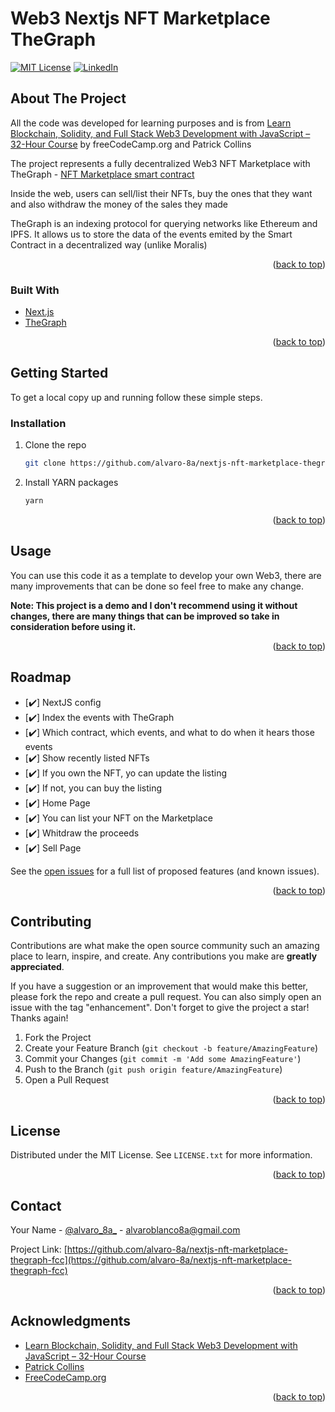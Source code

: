 # Web3 Nextjs NFT Marketplace TheGraph


[![MIT License][license-shield]][license-url]
[![LinkedIn][linkedin-shield]][linkedin-url]


<!-- ABOUT THE PROJECT -->
## About The Project

All the code was developed for learning purposes and is from [Learn Blockchain, Solidity, and Full Stack Web3 Development with JavaScript – 32-Hour Course](https://www.youtube.com/watch?v=gyMwXuJrbJQ&lis) by freeCodeCamp.org and Patrick Collins

The project represents a fully decentralized Web3 NFT Marketplace with TheGraph - [NFT Marketplace smart contract](https://rinkeby.etherscan.io/address/0x3cb4F7C5f7e3355BEe1341251A8D8a2B04fBC7B7#code) 

Inside the web, users can sell/list their NFTs, buy the ones that they want and also withdraw the money of the sales they made

TheGraph is an indexing protocol for querying networks like Ethereum and IPFS. It allows us to store the data of the events emited by the Smart Contract in a decentralized way (unlike Moralis)

<p align="right">(<a href="#top">back to top</a>)</p>


### Built With

* [Next.js](https://nextjs.org/)
* [TheGraph](https://thegraph.com/)

<p align="right">(<a href="#top">back to top</a>)</p>



<!-- GETTING STARTED -->
## Getting Started

To get a local copy up and running follow these simple steps.

### Installation

1. Clone the repo
   ```sh
   git clone https://github.com/alvaro-8a/nextjs-nft-marketplace-thegraph-fcc.git
   ```
2. Install YARN packages
   ```sh
   yarn
   ```

<p align="right">(<a href="#top">back to top</a>)</p>



<!-- USAGE EXAMPLES -->
## Usage

You can use this code it as a template to develop your own Web3, there are many improvements that can be done so feel free to make any change.

**Note: This project is a demo and I don't recommend using it without changes, there are many things that can be improved so take in consideration before using it.**


<p align="right">(<a href="#top">back to top</a>)</p>



<!-- ROADMAP -->
## Roadmap

- [✔️] NextJS config
- [✔️] Index the events with TheGraph
- [✔️] Which contract, which events, and what to do when it hears those events
- [✔️] Show recently listed NFTs 
- [✔️] If you own the NFT, yo can update the listing 
- [✔️] If not, you can buy the listing 
- [✔️] Home Page
- [✔️] You can list your NFT on the Marketplace 
- [✔️] Whitdraw the proceeds 
- [✔️] Sell Page

See the [open issues](https://github.com/alvaro-8a/nextjs-nft-marketplace-thegraph-fcc/issues) for a full list of proposed features (and known issues).

<p align="right">(<a href="#top">back to top</a>)</p>



<!-- CONTRIBUTING -->
## Contributing

Contributions are what make the open source community such an amazing place to learn, inspire, and create. Any contributions you make are **greatly appreciated**.

If you have a suggestion or an improvement that would make this better, please fork the repo and create a pull request. You can also simply open an issue with the tag "enhancement".
Don't forget to give the project a star! Thanks again!

1. Fork the Project
2. Create your Feature Branch (`git checkout -b feature/AmazingFeature`)
3. Commit your Changes (`git commit -m 'Add some AmazingFeature'`)
4. Push to the Branch (`git push origin feature/AmazingFeature`)
5. Open a Pull Request

<p align="right">(<a href="#top">back to top</a>)</p>



<!-- LICENSE -->
## License

Distributed under the MIT License. See `LICENSE.txt` for more information.

<p align="right">(<a href="#top">back to top</a>)</p>



<!-- CONTACT -->
## Contact

Your Name - [@alvaro_8a_](https://twitter.com/alvaro_8a_) - alvaroblanco8a@gmail.com

Project Link: [https://github.com/alvaro-8a/nextjs-nft-marketplace-thegraph-fcc](https://github.com/alvaro-8a/nextjs-nft-marketplace-thegraph-fcc)

<p align="right">(<a href="#top">back to top</a>)</p>



<!-- ACKNOWLEDGMENTS -->
## Acknowledgments

* [Learn Blockchain, Solidity, and Full Stack Web3 Development with JavaScript – 32-Hour Course](https://www.youtube.com/watch?v=gyMwXuJrbJQ&lis)
* [Patrick Collins](https://www.youtube.com/c/PatrickCollins)
* [FreeCodeCamp.org](https://www.youtube.com/c/Freecodecamp)

<p align="right">(<a href="#top">back to top</a>)</p>



<!-- MARKDOWN LINKS & IMAGES -->
<!-- https://www.markdownguide.org/basic-syntax/#reference-style-links -->
[contributors-shield]: https://img.shields.io/github/contributors/alvaro-8a/nextjs-nft-marketplace-thegraph-fcc.svg?style=for-the-badge
[contributors-url]: https://github.com/alvaro-8a/nextjs-nft-marketplace-thegraph-fcc/graphs/contributors
[forks-shield]: https://img.shields.io/github/forks/alvaro-8a/nextjs-nft-marketplace-thegraph-fcc.svg?style=for-the-badge
[forks-url]: https://github.com/alvaro-8a/nextjs-nft-marketplace-thegraph-fcc/network/members
[stars-shield]: https://img.shields.io/github/stars/alvaro-8a/nextjs-nft-marketplace-thegraph-fcc.svg?style=for-the-badge
[stars-url]: https://github.com/alvaro-8a/nextjs-nft-marketplace-thegraph-fcc/stargazers
[issues-shield]: https://img.shields.io/github/issues/alvaro-8a/nextjs-nft-marketplace-thegraph-fcc.svg?style=for-the-badge
[issues-url]: https://github.com/alvaro-8a/nextjs-nft-marketplace-thegraph-fcc/issues
[license-shield]: https://img.shields.io/github/license/alvaro-8a/nextjs-nft-marketplace-thegraph-fcc.svg?style=for-the-badge
[license-url]: https://github.com/alvaro-8a/nextjs-nft-marketplace-thegraph-fcc/blob/main/LICENSE
[linkedin-shield]: https://img.shields.io/badge/-LinkedIn-black.svg?style=for-the-badge&logo=linkedin&colorB=555
[linkedin-url]: https://linkedin.com/in/alvaro-blanco-ochoa-9b14561a9
[product-screenshot]: images/screenshot.png
